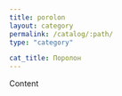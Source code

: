 ```yaml
---
title: porolon
layout: category
permalink: /catalog/:path/
type: "category"

cat_title: Поролон
---
```


Content